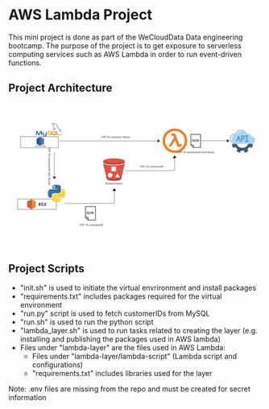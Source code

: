 # AWS Lambda Project
This mini project is done as part of the WeCloudData Data engineering bootcamp. The purpose of the project is to get exposure to serverless computing services such as AWS Lambda in order to run event-driven functions.

## Project Architecture

![Architecture](img/lambda_project_architecture.png)

## Project Scripts
- "init.sh" is used to initiate the virtual envrironment and install packages
- "requirements.txt" includes packages required for the virtual environment
- "run.py" script is used to fetch customerIDs from MySQL
- "run.sh" is used to run the python script
- "lambda_layer.sh" is used to run tasks related to creating the layer (e.g. installing and publishing the packages used in AWS lambda)
- Files under "lambda-layer" are the files used in AWS Lambda:
  - Files under "lambda-layer/lambda-script" (Lambda script and configurations)
  - "requirements.txt" includes libraries used for the layer

Note: .env files are missing from the repo and must be created for secret information
